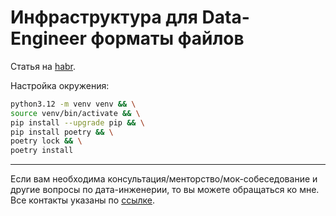 # Инфраструктура для Data-Engineer форматы файлов

Статья на [habr](https://habr.com/ru/articles/00000000/).

Настройка окружения:
```bash
python3.12 -m venv venv && \
source venv/bin/activate && \
pip install --upgrade pip && \
pip install poetry && \
poetry lock && \
poetry install
```

___

Если вам необходима консультация/менторство/мок-собеседование и другие вопросы по дата-инженерии, то вы можете
обращаться ко мне. Все контакты указаны по
[ссылке](https://www.notion.so/korsak0v/Data-Engineer-185c62fdf79345eb9da9928356884ea0).


